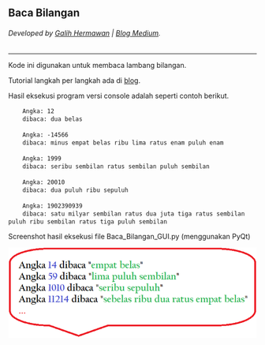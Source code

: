 ## Baca Bilangan
###### Developed by [Galih Hermawan](https://galih.eu) | [Blog Medium](https://masgalih.medium.com).
---

Kode ini digunakan untuk membaca lambang bilangan. 

Tutorial langkah per langkah ada di [blog](https://masgalih.medium.com/membaca-lambang-bilangan-dalam-python-secara-bertahap-be50279d8538).

Hasil eksekusi program versi console adalah seperti contoh berikut.

```
	Angka: 12
	dibaca: dua belas

	Angka: -14566
	dibaca: minus empat belas ribu lima ratus enam puluh enam

	Angka: 1999
	dibaca: seribu sembilan ratus sembilan puluh sembilan

	Angka: 20010
	dibaca: dua puluh ribu sepuluh

	Angka: 1902390939
	dibaca: satu milyar sembilan ratus dua juta tiga ratus sembilan puluh ribu sembilan ratus tiga puluh sembilan

```

Screenshot hasil eksekusi file Baca_Bilangan_GUI.py (menggunakan PyQt)

![Manajemen file](/Baca_Bilangan/baca_bilangan.png)